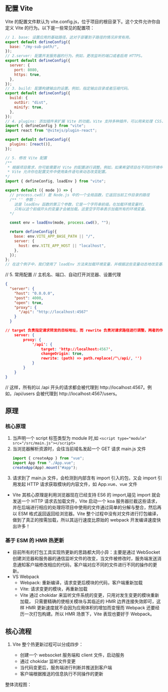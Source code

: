 ## 配置 Vite

Vite 的配置文件默认为 vite.config.js，位于项目的根目录下。这个文件允许你自定义 Vite 的行为。以下是一些常见的配置项：

```js
// 1. base: 设置应用的基础路径。这对于部署到子路径的情况非常有用。
export default defineConfig({
  base: "/my-sub-path/",
});
// 2.server: 配置开发服务器的行为。例如，更改监听的端口或者启用 HTTPS。
export default defineConfig({
  server: {
    port: 8080,
    https: true,
  },
});
// 3. build: 配置构建输出的设置。例如，指定输出目录或者压缩代码。
export default defineConfig({
  build: {
    outDir: "dist",
    minify: true,
  },
});
// 4. plugins: 添加插件来扩展 Vite 的功能。Vite 支持多种插件，可以用来处理 CSS、图片资源等。
import { defineConfig } from "vite";
import react from "@vitejs/plugin-react";

export default defineConfig({
  plugins: [react()],
});

// 5. 修改 Vite 配置
/**
 * 根据项目需求，你可能需要对 Vite 的配置进行调整。例如，如果希望项目在不同的环境中表现不同，可以通过环境变量来实现这一点。
 * Vite 允许你在配置文件中使用条件语句来动态改变配置。
*/
import { defineConfig, loadEnv } from "vite";

export default ({ mode }) => {
  // process.cwd() 是 Node.js 中的一个全局函数，它返回当前工作目录的路径
  /** '' 参数：
    这是 loadEnv 函数的第三个参数，它是一个字符串前缀。在加载环境变量时，
    只有以这个前缀开头的变量才会被加载。这里空字符串表示加载所有的环境变量。
  */

  const env = loadEnv(mode, process.cwd(), "");

  return defineConfig({
    base: env.VITE_APP_BASE_PATH || "/",
    server: {
      host: env.VITE_APP_HOST || "localhost",
    },
  });
};
// 在这个例子中，我们使用了 loadEnv 方法来加载环境变量，并根据这些变量动态地改变基础路径和主机名。
```

// 5. 常用配置
// 主机名、端口、自动打开浏览器、设置代理

```json
{
  "server": {
    "host": "0.0.0.0",
    "post": 4000,
    "open": true,
    "proxy": {
      "/api": "http://localhost:4567"
    }
  }

// target 负责指定请求转发的目标地址，而 rewrite 负责对请求路径进行调整，两者的作用不同
    server: {
        proxy: {
            '/api': {
                target: 'http://localhost:4567',
                changeOrigin: true,
                rewrite: (path) => path.replace(/^\/api/, '')
            }
        }
    }
}
```

// 这样，所有的以 /api 开头的请求都会被代理到 http://localhost:4567。例如，/api/users 会被代理到 http://localhost:4567/users。

## 原理

### 核心原理

1. 当声明一个 script 标签类型为 module 时,如
   `<script type="module" src="/src/main.js"></script>`
2. 当浏览器解析资源时，会往当前域名发起一个 GET 请求 main.js 文件
   ```js
   import { createApp } from "vue";
   import App from "./App.vue";
   createApp(App).mount("#app");
   ```
3. 请求到了 main.js 文件，会检测到内部含有 import 引入的包，又会 import 引用发起 HTTP 请求获取模块的内容文件，如 App.vue、vue 文件

- Vite 其核心原理是利用浏览器现在已经支持 ES6 的 import,碰见 import 就会发送一个 HTTP 请求去加载文件，Vite 启动一个 koa 服务器拦截这些请求，并在后端进行相应的处理将项目中使用的文件通过简单的分解与整合，然后再以 ESM 格式返回返回给浏览器。Vite 整个过程中没有对文件进行打包编译，做到了真正的按需加载，所以其运行速度比原始的 webpack 开发编译速度快出许多！

### 基于 ESM 的 HMR 热更新

- 目前所有的打包工具实现热更新的思路都大同小异：主要是通过 WebSocket 创建浏览器和服务器的通信监听文件的改变，当文件被修改时，服务端发送消息通知客户端修改相应的代码，客户端对应不同的文件进行不同的操作的更新。
- VS Webpack
  - Webpack: 重新编译，请求变更后模块的代码，客户端重新加载
  - Vite: 请求变更的模块，再重新加载
  - Vite 通过 chokidar 来监听文件系统的变更，只用对发生变更的模块重新加载， 只需要精确的使相关模块与其临近的 HMR 边界连接失效即可，这样 HMR 更新速度就不会因为应用体积的增加而变慢而 Webpack 还要经历一次打包构建。所以 HMR 场景下，Vite 表现也要好于 Webpack。

## 核心流程

1.  Vite 整个热更新过程可以分成四步：

    - 创建一个 websocket 服务端和 client 文件，启动服务
    - 通过 chokidar 监听文件变更
    - 当代码变更后，服务端进行判断并推送到客户端
    - 客户端根据推送的信息执行不同操作的更新

整体流程图：
